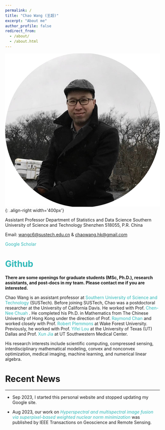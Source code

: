 ```yaml
---
permalink: /
title: "Chao Wang (王超)"
excerpt: "About me"
author_profile: false
redirect_from: 
  - /about/
  - /about.html
---
```


![profile](/images/profile.png){: .align-right width='400px'}


Assistant Professor
Department of Statistics and Data Science
Southern University of Science and Technology 
Shenzhen 518055, P.R. China

<i class="fas fa-envelope"></i> Email: [wangc6@sustech.edu.cn](mailto:wangc6@sustech.edu.cn) & [chaowang.hk@gmail.com](mailto:chaowang.hk@gmail.com)

<i class="ai ai-google-scholar-square"></i> <a href="https://scholar.google.com/citations?user=PBchRWYAAAAJ&hl=en" style="color:#2eb8b8;text-decoration:none;"> Google Scholar </a>
 
# <i class="fab fa-github"></i> <a href="https://github.com/wangcmath" style="color:#2eb8b8;text-decoration:none;"> Github </a> 

**There are some openings for graduate students (MSc, Ph.D.), research assistants, and post-docs in my team. Please contact me if you are interested.**

Chao Wang is an assistant professor at <a href="https://sustech.edu.cn/en/" style="color:#2eb8b8;text-decoration:none;"> Southern University of Science and Technology  </a> (SUSTech). Before joining SUSTech, Chao was a postdoctoral researcher at the University of California Davis. He worked with Prof. <a href="https://sustech.edu.cn/en/](https://www.ece.ucdavis.edu/~chuah/rubinet/)" style="color:#2eb8b8;text-decoration:none;"> Chen-Nee Chuah </a>. He completed his Ph.D. in Mathematics from The Chinese University of Hong Kong under the direction of Prof. <a href="https://scholars.cityu.edu.hk/en/persons/hon-fu-raymond-chan(98f1cf10-a01a-4642-8470-c48b0e977687).html" style="color:#2eb8b8;text-decoration:none;"> Raymond Chan </a>  and worked closely with Prof. <a href="https://faculty.sites.wfu.edu/plemmons/" style="color:#2eb8b8;text-decoration:none;"> Robert Plemmons </a>  at Wake Forest University. Previously, he worked with Prof. <a href="https://sites.google.com/site/louyifei/" style="color:#2eb8b8;text-decoration:none;"> Yifei Lou </a>  at the University of Texas (UT) Dallas and Prof. <a href="https://www.hopkinsmedicine.org/profiles/details/xun-jia" style="color:#2eb8b8;text-decoration:none;"> Xun Jia </a> at UT Southwestern Medical Center.


His research interests include scientific computing, compressed sensing, interdisciplinary mathematical modeling, convex and nonconvex optimization, medical imaging, machine learning, and numerical linear algebra.

# Recent News
---
- Sep 2023, I started this personal website and stopped updating my Google site.
  
- Aug 2023, our work on <a href="https://ieeexplore.ieee.org/abstract/document/10231145/" style="color:#2eb8b8;text-decoration:none;"> _Hyperspectral and multispectral image fusion via superpixel-based weighted nuclear norm minimization_  </a> was published by IEEE Transactions on Geoscience and Remote Sensing.



&nbsp;

&nbsp;

&nbsp;
